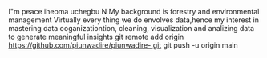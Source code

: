 I"m peace iheoma uchegbu N
My background is forestry and environmental management
Virtually every thing we do envolves data,hence my interest in mastering 
data ooganizationtion,
cleaning,
visualization and 
analizing data to generate meaningful insights
git remote add origin https://github.com/piunwadire/piunwadire-.git
git push -u origin main
<!--
**piunwadire/piunwadire** is a ✨ _special_ ✨ repository because its `README.md` (this file) appears on your GitHub profile.

Here are some ideas to get you started:-
I’m currently a traineer on data analysis
- 🌱 learning the most currrent tools gives me the the readiness to dive into the facinating world of data driven insights and decision-making
- 👯  collaborating with individuals and companies that really need someone in their team in solving data related problems wont be a bad idea,
because i can currently clean,organize and visualize data with excel.
- 🤔 I’ve worked on simple projects but i am curently working on some challenging projects to enhance my growth.
- 💬 Ask me anything about using excel to analize data 
git init
git init
- 📫You can reach me on {linkedin}(https://www.linkedin.com/in/peace-uchegbu-99b642285/)
- 😄 Pronouns:she
- ⚡ Fun fact:i love data analysis
-->
